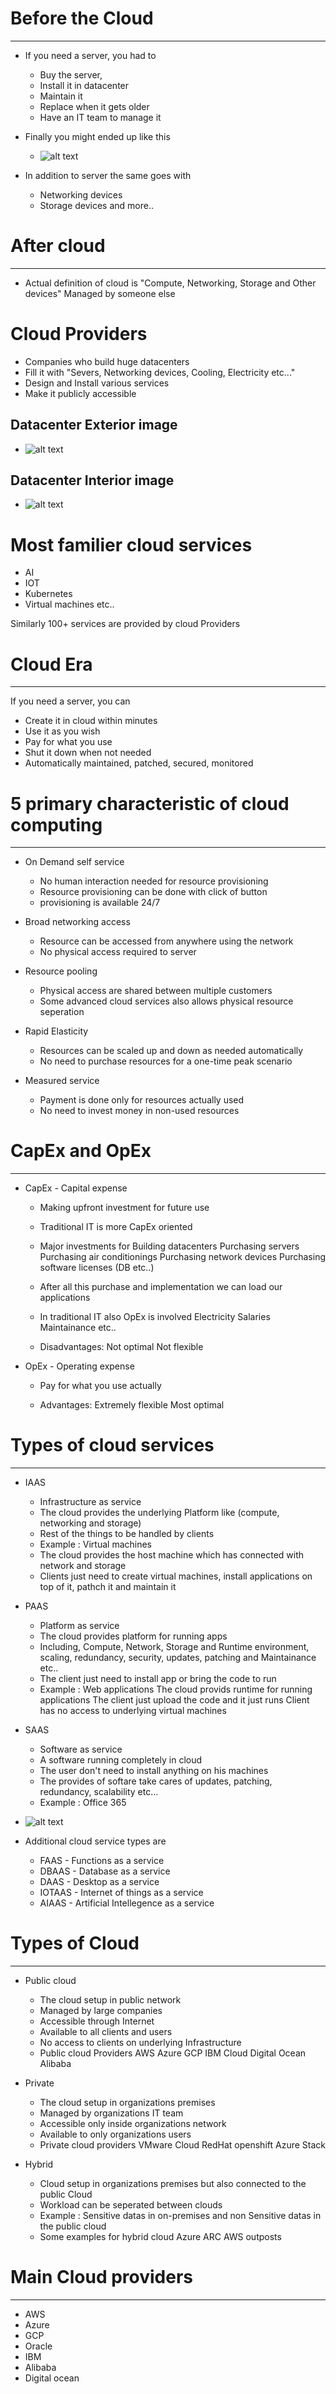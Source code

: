 # Before the Cloud
-------------------
* If you need a server, you had to

  - Buy the server,
  - Install it in datacenter
  - Maintain it
  - Replace when it gets older
  - Have an IT team to manage it

* Finally you might ended up like this

  - ![alt text](../images/image-1.png)

* In addition to server the same goes with

  - Networking devices
  - Storage devices and more..


# After cloud
--------------

* Actual definition of cloud is "Compute, Networking, Storage and Other devices" Managed by someone else

# Cloud Providers

* Companies who build huge datacenters
* Fill it with "Severs, Networking devices, Cooling, Electricity etc..."
* Design and Install various services
* Make it publicly accessible

## Datacenter Exterior image

  - ![alt text](../images/image-2.png)

## Datacenter Interior image

  - ![alt text](../images/image-3.png)

# Most familier cloud services

* AI
* IOT
* Kubernetes
* Virtual machines etc..

Similarly 100+ services are provided by cloud Providers

# Cloud Era
------------

If you need a server, you can

* Create it in cloud within minutes
* Use it as you wish
* Pay for what you use
* Shut it down when not needed
* Automatically maintained, patched, secured, monitored

# 5 primary characteristic of cloud computing
---------------------------------------------

* On Demand self service

  - No human interaction needed for resource provisioning
  - Resource provisioning can be done with click of button
  - provisioning is available 24/7

* Broad networking access

  - Resource can be accessed from anywhere using the network
  - No physical access required to server

* Resource pooling

  - Physical access are shared between multiple customers
  - Some advanced cloud services also allows physical resource seperation

* Rapid Elasticity

  - Resources can be scaled up and down as needed automatically
  - No need to purchase resources for a one-time peak scenario

* Measured service

  - Payment is done only for resources actually used
  - No need to invest money in non-used resources

# CapEx and OpEx
----------------

* CapEx - Capital expense

  - Making upfront investment for future use
  - Traditional IT is more CapEx oriented

  - Major investments for
    Building datacenters
    Purchasing servers
    Purchasing air conditionings
    Purchasing network devices
    Purchasing software licenses (DB etc..)
  - After all this purchase and implementation we can load our applications

  - In traditional IT also OpEx is involved
    Electricity
    Salaries
    Maintainance etc..

  - Disadvantages:
    Not optimal
    Not flexible

* OpEx  - Operating expense

  - Pay for what you use actually

  - Advantages:
    Extremely flexible
    Most optimal

# Types of cloud services
-------------------------

* IAAS
  - Infrastructure as service
  - The cloud provides the underlying Platform like (compute, networking and storage)
  - Rest of the things to be handled by clients
  - Example : Virtual machines
  - The cloud provides the host machine which has connected with network and storage
  - Clients just need to create virtual machines, install applications on top of it, pathch it and maintain it

* PAAS
  - Platform as service
  - The cloud provides platform for running apps
  - Including, Compute, Network, Storage and Runtime environment, scaling, redundancy, security, updates, patching and Maintainance etc..
  - The client just need to install app or bring the code to run
  - Example : Web applications
    The cloud provids runtime for running applications
    The client just upload the code and it just runs
    Client has no access to underlying virtual machines


* SAAS
  - Software as service
  - A software running completely in cloud
  - The user don't need to install anything on his machines
  - The provides of softare take cares of updates, patching, redundancy, scalability etc...
  - Example : Office 365

- ![alt text](../images/image-4.png)

* Additional cloud service types are

  - FAAS   - Functions as a service
  - DBAAS  - Database as a service
  - DAAS   - Desktop as a service
  - IOTAAS - Internet of things as a service
  - AIAAS  - Artificial Intellegence as a service

# Types of Cloud
----------------

* Public cloud

  - The cloud setup in public network
  - Managed by large companies
  - Accessible through Internet
  - Available to all clients and users
  - No access to clients on underlying Infrastructure
  - Public cloud Providers
    AWS
    Azure
    GCP
    IBM Cloud
    Digital Ocean
    Alibaba

* Private

  - The cloud setup in organizations premises
  - Managed by organizations IT team
  - Accessible only inside organizations network
  - Available to only organizations users
  - Private cloud providers
    VMware Cloud
    RedHat openshift
    Azure Stack

* Hybrid

  - Cloud setup in organizations premises but also connected to the public Cloud
  - Workload can be seperated between clouds
  - Example : Sensitive datas in on-premises and non Sensitive datas in the public cloud
  - Some examples for hybrid cloud
    Azure ARC
    AWS outposts

# Main Cloud providers
----------------------

  - AWS
  - Azure
  - GCP
  - Oracle
  - IBM
  - Alibaba
  - Digital ocean

